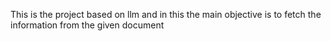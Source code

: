 This is the project based on llm and in this the main objective is to fetch the information from the given document 
